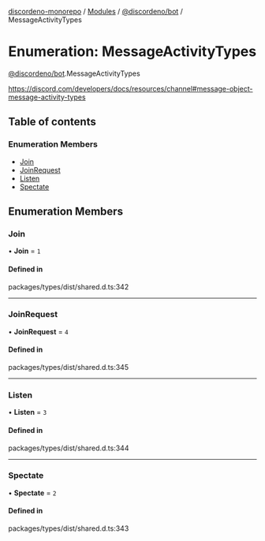 [discordeno-monorepo](../README.md) / [Modules](../modules.md) / [@discordeno/bot](../modules/discordeno_bot.md) / MessageActivityTypes

# Enumeration: MessageActivityTypes

[@discordeno/bot](../modules/discordeno_bot.md).MessageActivityTypes

https://discord.com/developers/docs/resources/channel#message-object-message-activity-types

## Table of contents

### Enumeration Members

- [Join](discordeno_bot.MessageActivityTypes.md#join)
- [JoinRequest](discordeno_bot.MessageActivityTypes.md#joinrequest)
- [Listen](discordeno_bot.MessageActivityTypes.md#listen)
- [Spectate](discordeno_bot.MessageActivityTypes.md#spectate)

## Enumeration Members

### Join

• **Join** = `1`

#### Defined in

packages/types/dist/shared.d.ts:342

---

### JoinRequest

• **JoinRequest** = `4`

#### Defined in

packages/types/dist/shared.d.ts:345

---

### Listen

• **Listen** = `3`

#### Defined in

packages/types/dist/shared.d.ts:344

---

### Spectate

• **Spectate** = `2`

#### Defined in

packages/types/dist/shared.d.ts:343
